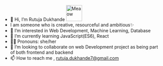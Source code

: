 - 👋 Hi, I’m Rutuja Dukhande <img src="https://i.imgur.com/veZrcC7.gif" alt="Meaow" width="50" />
- I am someone who is creative, resourceful and ambitious✨
- 👀 I’m interested in Web Development, Machine Learning, Database 
- 🌱 I’m currently learning JavaScript(ES6), React
- 👨‍💻 Pronouns: she/her
- 💞️ I’m looking to collaborate on web Development project as being part of both frontend and backend
- 📫 How to reach me , rutuja.dukhande7@gmail.com



<!---
Rutuja177/Rutuja177 is a ✨ special ✨ repository because its `README.md` (this file) appears on your GitHub profile.
You can click the Preview link to take a look at your changes.
--->
